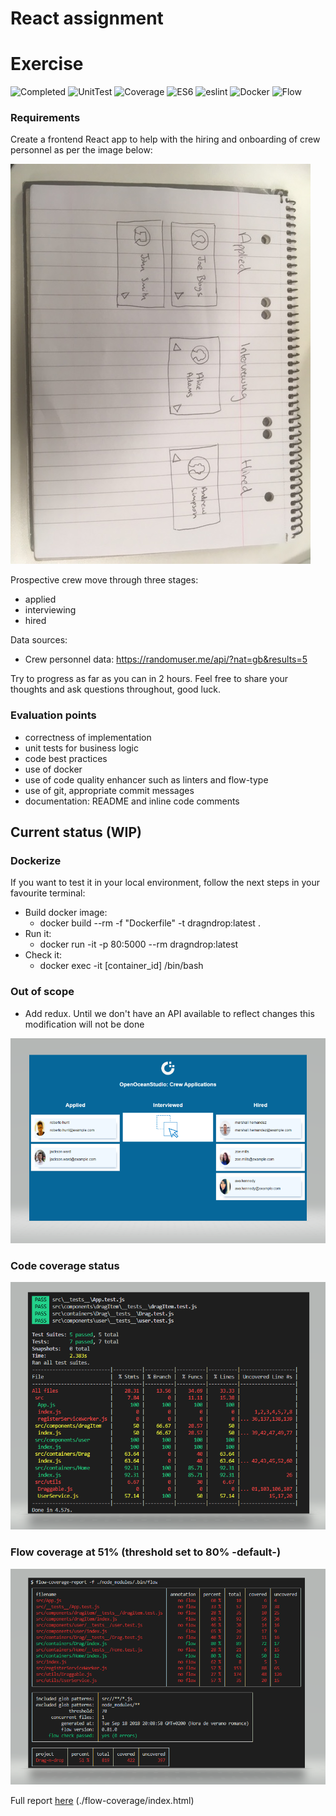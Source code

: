 # React assignment

# Exercise

![Completed](https://img.shields.io/badge/Completed-99%25-orange.svg) 
![UnitTest](https://img.shields.io/badge/unit%20tests-jest-brightgreen.svg) 
![Coverage](https://img.shields.io/badge/test%20coverage-33%25-yellow.svg) 
![ES6](https://img.shields.io/badge/React-16.4.1-blue.svg) 
![eslint](https://img.shields.io/badge/eslint-air--bnb-%23ff69b4.svg) 
![Docker](https://img.shields.io/badge/Docker-Done-brightgreen.svg) 
![Flow](https://img.shields.io/badge/Flow-Pending-red.svg) 

### Requirements

Create a frontend React app to help with the hiring and onboarding of crew personnel as per the image below:

![Sketch of crew applications app](./docs/app-sketch.jpg "Sketch of crew applications app")

Prospective crew move through three stages:

- applied
- interviewing
- hired

Data sources:

- Crew personnel data: https://randomuser.me/api/?nat=gb&results=5

Try to progress as far as you can in 2 hours. Feel free to share your thoughts and ask questions throughout, good luck.

### Evaluation points

- correctness of implementation
- unit tests for business logic
- code best practices
- use of docker
- use of code quality enhancer such as linters and flow-type
- use of git, appropriate commit messages
- documentation: README and inline code comments


## Current status (WIP)

### Dockerize

If you want to test it in your local environment, follow the next steps in your favourite terminal:
- Build docker image:
   - docker build --rm -f "Dockerfile" -t dragndrop:latest .
- Run it:
   - docker run -it -p 80:5000 --rm dragndrop:latest
- Check it:
   - docker exec -it [container_id] /bin/bash


### Out of scope

- Add redux. Until we don't have an API available to reflect changes this modification will not be done

![Sample](sample.png)

### Code coverage status

![CodeCoverage](codecoverage.png)

### Flow coverage at 51% (threshold set to 80% -default-)

![FlowCoverage](flowcoverage.png)

Full report [here](./flow-coverage/index.html) (./flow-coverage/index.html)